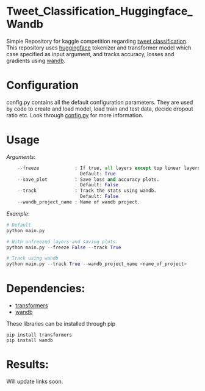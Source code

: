 # Tweet_Classification_Huggingface_Wandb
Simple Repository for kaggle competition regarding [tweet classification](https://www.kaggle.com/c/nlp-getting-started).
This repository uses [huggingface](https://huggingface.co/welcome) tokenizer and transformer model which case specified 
as input argument, and tracks accuracy, losses and gradients using [wandb](https://www.wandb.com/).

# Configuration
config.py contains all the default configuration parameters.
They are used by code to create and load model, load train and test data, decide dropout ratio etc.
Look through [config.py](./config.py) for more information.

# Usage

*Arguments*:
```Python
    --freeze             : If true, all layers except top linear layers will be freezed.
                           Default: True 
    --save_plot          : Save loss and accuracy plots.
                           Default: False
    --track              : Track the stats using wandb.
                           Default: False
    --wandb_project_name : Name of wandb project.
```

*Example*:
```python
# Default
python main.py

# With unfreezed layers and saving plots.
python main.py --freeze False --track True

# Track using wandb
python main.py --track True --wandb_project_name <name_of_project>
```
# Dependencies:

* [transformers](https://github.com/huggingface/transformers)
* [wandb](https://www.wandb.com/)

These libraries can be installed through pip
```
pip install transformers
pip install wandb
```

# Results:

Will update links soon.
